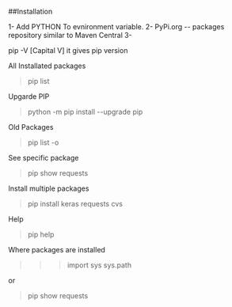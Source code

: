##Installation

1-  Add PYTHON To evnironment variable.
2-  PyPi.org -- packages repository similar to Maven Central
3-  

pip -V [Capital V] it gives pip version

All Installated packages
> pip list

Upgarde PIP
> python -m pip install --upgrade pip

Old Packages
> pip list -o

See specific package
> pip show requests

Install multiple packages
> pip install keras requests cvs

Help 
> pip help

Where packages are installed

> >> import sys
> >> sys.path

or
> pip show requests
